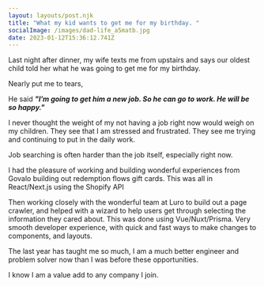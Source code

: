 ```yaml
---
layout: layouts/post.njk
title: "What my kid wants to get me for my birthday. "
socialImage: /images/dad-life_a5matb.jpg
date: 2023-01-12T15:36:12.741Z
---
```


Last night after dinner, my wife texts me from upstairs and says our oldest child told her what he was going to get me for my birthday. 

Nearly put me to tears, 

He said ***"I’m going to get him a new job. So he can go to work. He will be so happy."***

I never thought the weight of my not having a job right now would weigh on my children. They see that I am stressed and frustrated. They see me trying and continuing to put in the daily work. 

Job searching is often harder than the job itself, especially right now. 

I had the pleasure of working and building wonderful experiences from Govalo building out redemption flows gift cards.  This was all in React/Next.js using the Shopify API 

Then working closely with the wonderful team at Luro to build out a page crawler, and helped with a wizard to help users get through selecting the information they cared about. This was done using Vue/Nuxt/Prisma. Very smooth developer experience, with quick and fast ways to make changes to components, and layouts. 

The last year has taught me so much, I am a much better engineer and problem solver now than I was before these opportunities. 

I know I am a value add to any company I join. 
